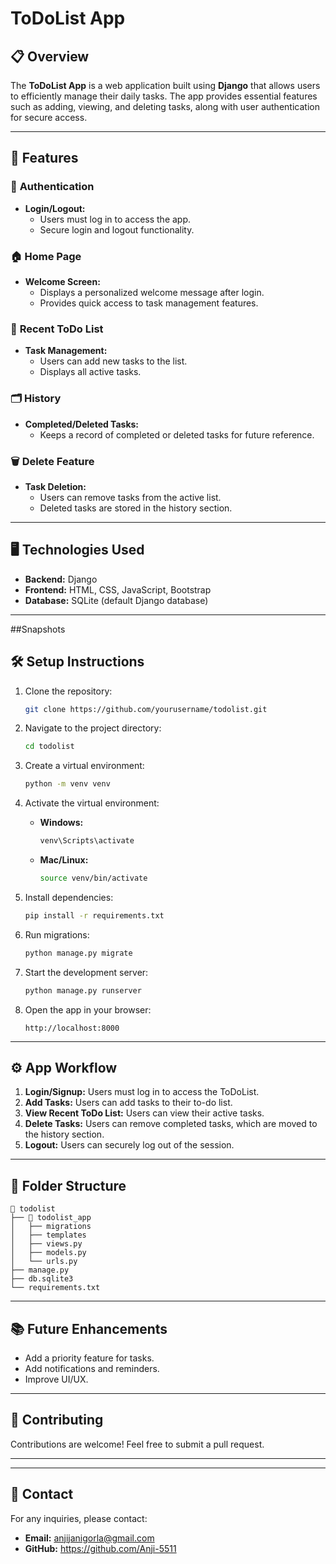 # ToDoList App

## 📋 Overview
The **ToDoList App** is a web application built using **Django** that allows users to efficiently manage their daily tasks. The app provides essential features such as adding, viewing, and deleting tasks, along with user authentication for secure access.

---

## 🚀 Features

### 🔑 **Authentication**
- **Login/Logout:**
  - Users must log in to access the app.
  - Secure login and logout functionality.

### 🏠 **Home Page**
- **Welcome Screen:**
  - Displays a personalized welcome message after login.
  - Provides quick access to task management features.

### 📃 **Recent ToDo List**
- **Task Management:**
  - Users can add new tasks to the list.
  - Displays all active tasks.

### 🗂 **History**
- **Completed/Deleted Tasks:**
  - Keeps a record of completed or deleted tasks for future reference.

### 🗑 **Delete Feature**
- **Task Deletion:**
  - Users can remove tasks from the active list.
  - Deleted tasks are stored in the history section.

---

## 🖥 **Technologies Used**
- **Backend:** Django
- **Frontend:** HTML, CSS, JavaScript, Bootstrap
- **Database:** SQLite (default Django database)

---

##Snapshots


## 🛠 **Setup Instructions**

1. Clone the repository:
   ```bash
   git clone https://github.com/yourusername/todolist.git
   ```

2. Navigate to the project directory:
   ```bash
   cd todolist
   ```

3. Create a virtual environment:
   ```bash
   python -m venv venv
   ```

4. Activate the virtual environment:
   - **Windows:**
     ```bash
     venv\Scripts\activate
     ```
   - **Mac/Linux:**
     ```bash
     source venv/bin/activate
     ```

5. Install dependencies:
   ```bash
   pip install -r requirements.txt
   ```

6. Run migrations:
   ```bash
   python manage.py migrate
   ```

7. Start the development server:
   ```bash
   python manage.py runserver
   ```

8. Open the app in your browser:
   ```
   http://localhost:8000
   ```

---

## ⚙️ **App Workflow**
1. **Login/Signup:** Users must log in to access the ToDoList.
2. **Add Tasks:** Users can add tasks to their to-do list.
3. **View Recent ToDo List:** Users can view their active tasks.
4. **Delete Tasks:** Users can remove completed tasks, which are moved to the history section.
5. **Logout:** Users can securely log out of the session.

---

## 📄 **Folder Structure**
```
📂 todolist
├── 📂 todolist_app
│   ├── migrations
│   ├── templates
│   ├── views.py
│   ├── models.py
│   └── urls.py
├── manage.py
├── db.sqlite3
└── requirements.txt
```

---

## 📚 **Future Enhancements**
- Add a priority feature for tasks.
- Add notifications and reminders.
- Improve UI/UX.

---

## 🤝 **Contributing**
Contributions are welcome! Feel free to submit a pull request.

---


---

## 📧 **Contact**
For any inquiries, please contact:
- **Email:** anjijanigorla@gmail.com
- **GitHub:** https://github.com/Anji-5511

